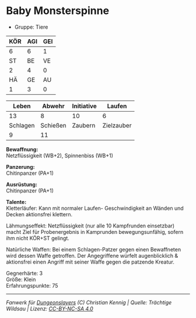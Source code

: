 # Baby Monsterspinne  
- Gruppe: Tiere  

| KÖR | AGI | GEI |  
| --- | --- | --- |  
| 6   | 6   | 1   |
| ST  | BE  | VE  |  
| 2   | 4   | 0   |
| HÄ  | GE  | AU  |  
| 1   | 3   | 0   |


| Leben    | Abwehr   | Initiative | Laufen     |
| -------- | -------- | ---------- | ---------- |
| 13       | 8        | 10         | 6          |
| Schlagen | Schießen | Zaubern    | Zielzauber |
| 9        | 11       |            |            |

**Bewaffnung:**  
Netzflüssigkeit (WB+2), Spinnenbiss (WB+1)

**Panzerung:**  
Chitinpanzer (PA+1)

**Ausrüstung:**  
Chitinpanzer (PA+1)

**Talente:**  
Kletterläufer: Kann mit normaler Laufen- Geschwindigkeit an Wänden und Decken aktionsfrei klettern. 

Lähmungseffekt: Netzflüssigkeit (nur alle 10 Kampfrunden einsetzbar) macht Ziel für Probenergebnis in Kamprunden bewegungsunfähig, sofern ihm nicht KÖR+ST gelingt. 

Natürliche Waffen: Bei einem Schlagen-Patzer gegen einen Bewaffneten wird dessen Waffe getroffen. Der Angegriffene würfelt augenblicklich & aktionsfrei einen Angriff mit seiner Waffe gegen die patzende Kreatur. 


Gegnerhärte: 3  
Größe: Klein  
Erfahrungspunkte: 75  



___
*Fanwerk für [Dungeonslayers](https://www.dungeonslayers.net/) (C) Christian Kennig | Quelle: Trächtige Wildsau | Lizenz: [CC-BY-NC-SA 4.0](https://creativecommons.org/licenses/by-nc-sa/4.0/deed.de)*